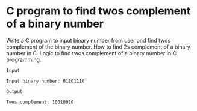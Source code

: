 # C program to find twos complement of a binary number

Write a C program to input binary number from user and find twos complement of the binary number. How to find 2s complement of a binary number in C. Logic to find twos complement of a binary number in C programming.

```
Input

Input binary number: 01101110

Output

Twos complement: 10010010
```
